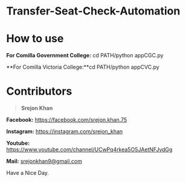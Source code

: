 # Transfer-Seat-Check-Automation


# How to use
**For Comilla Government College:** cd PATH/python appCGC.py

**For Comilla Victoria College:**cd PATH/python appCVC.py

# Contributors 
 >**Srejon Khan**
 
**Facebook:** https://facebook.com/srejon.khan.75

**Instagram:** https://instagram.com/srejon_khan

**Youtube:** https://www.youtube.com/channel/UCwPq4rkea5O5JAetNFJvdGg

**Mail:** srejonkhan9@gmail.com

Have a Nice Day.